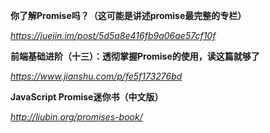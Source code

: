**你了解Promise吗？（这可能是讲述promise最完整的专栏）**

*https://juejin.im/post/5d5a8e416fb9a06ae57cf10f*



**前端基础进阶（十三）：透彻掌握Promise的使用，读这篇就够了**

*https://www.jianshu.com/p/fe5f173276bd*



**JavaScript Promise迷你书（中文版）**

*http://liubin.org/promises-book/*